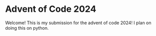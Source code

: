 # Advent of Code 2024
Welcome! This is my submission for the advent of code 2024!
I plan on doing this on python.
